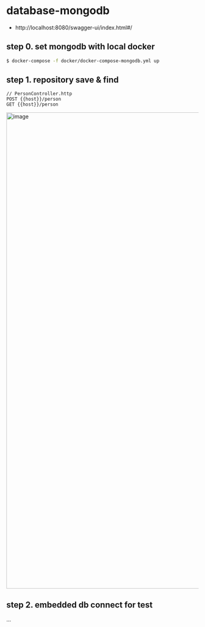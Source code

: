 # database-mongodb

- http://localhost:8080/swagger-ui/index.html#/

## step 0. set mongodb with local docker

```bash
$ docker-compose -f docker/docker-compose-mongodb.yml up
```

## step 1. repository save & find

```
// PersonController.http
POST {{host}}/person
GET {{host}}/person
```

<img width="1248" alt="image" src="https://github.com/Hyune-s-lab/kopring-workshop/assets/55722186/5f1573a5-0b6a-4f60-91cb-980bdab28765">

## step 2. embedded db connect for test

...
